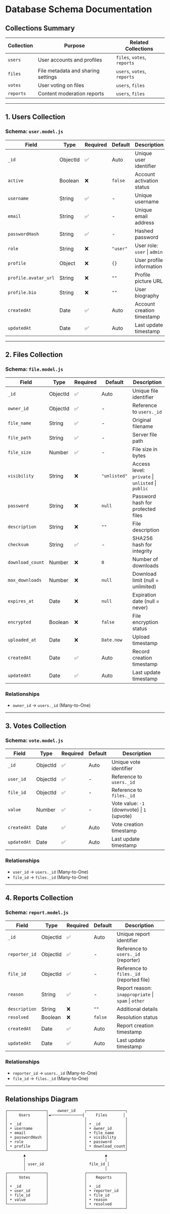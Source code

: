 # Database Schema Documentation

## Collections Summary

| Collection | Purpose | Related Collections |
|------------|---------|-------------------|
| `users` | User accounts and profiles | `files`, `votes`, `reports` |
| `files` | File metadata and sharing settings | `users`, `votes`, `reports` |
| `votes` | User voting on files | `users`, `files` |
| `reports` | Content moderation reports | `users`, `files` |

---

## 1. Users Collection

### Schema: `user.model.js`

| Field | Type | Required | Default | Description |
|-------|------|----------|---------|-------------|
| `_id` | ObjectId | ✅ | Auto | Unique user identifier |
| `active` | Boolean | ❌ | `false` | Account activation status |
| `username` | String | ✅ | - | Unique username |
| `email` | String | ✅ | - | Unique email address |
| `passwordHash` | String | ✅ | - | Hashed password |
| `role` | String | ❌ | `"user"` | User role: `user` \| `admin` |
| `profile` | Object | ❌ | `{}` | User profile information |
| `profile.avatar_url` | String | ❌ | `""` | Profile picture URL |
| `profile.bio` | String | ❌ | `""` | User biography |
| `createdAt` | Date | ✅ | Auto | Account creation timestamp |
| `updatedAt` | Date | ✅ | Auto | Last update timestamp |

---

## 2. Files Collection

### Schema: `file.model.js`

| Field | Type | Required | Default | Description |
|-------|------|----------|---------|-------------|
| `_id` | ObjectId | ✅ | Auto | Unique file identifier |
| `owner_id` | ObjectId | ✅ | - | Reference to `users._id` |
| `file_name` | String | ✅ | - | Original filename |
| `file_path` | String | ✅ | - | Server file path |
| `file_size` | Number | ✅ | - | File size in bytes |
| `visibility` | String | ❌ | `"unlisted"` | Access level: `private` \| `unlisted` \| `public` |
| `password` | String | ❌ | `null` | Password hash for protected files |
| `description` | String | ❌ | `""` | File description |
| `checksum` | String | ✅ | - | SHA256 hash for integrity |
| `download_count` | Number | ❌ | `0` | Number of downloads |
| `max_downloads` | Number | ❌ | `null` | Download limit (null = unlimited) |
| `expires_at` | Date | ❌ | `null` | Expiration date (null = never) |
| `encrypted` | Boolean | ❌ | `false` | File encryption status |
| `uploaded_at` | Date | ❌ | `Date.now` | Upload timestamp |
| `createdAt` | Date | ✅ | Auto | Record creation timestamp |
| `updatedAt` | Date | ✅ | Auto | Last update timestamp |


### Relationships
- `owner_id` → `users._id` (Many-to-One)

---

## 3. Votes Collection

### Schema: `vote.model.js`

| Field | Type | Required | Default | Description |
|-------|------|----------|---------|-------------|
| `_id` | ObjectId | ✅ | Auto | Unique vote identifier |
| `user_id` | ObjectId | ✅ | - | Reference to `users._id` |
| `file_id` | ObjectId | ✅ | - | Reference to `files._id` |
| `value` | Number | ✅ | - | Vote value: `-1` (downvote) \| `1` (upvote) |
| `createdAt` | Date | ✅ | Auto | Vote creation timestamp |
| `updatedAt` | Date | ✅ | Auto | Last update timestamp |


### Relationships
- `user_id` → `users._id` (Many-to-One)
- `file_id` → `files._id` (Many-to-One)

---

## 4. Reports Collection

### Schema: `report.model.js`

| Field | Type | Required | Default | Description |
|-------|------|----------|---------|-------------|
| `_id` | ObjectId | ✅ | Auto | Unique report identifier |
| `reporter_id` | ObjectId | ✅ | - | Reference to `users._id` (reporter) |
| `file_id` | ObjectId | ✅ | - | Reference to `files._id` (reported file) |
| `reason` | String | ✅ | - | Report reason: `inappropriate` \| `spam` \| `other` |
| `description` | String | ❌ | `""` | Additional details |
| `resolved` | Boolean | ❌ | `false` | Resolution status |
| `createdAt` | Date | ✅ | Auto | Report creation timestamp |
| `updatedAt` | Date | ✅ | Auto | Last update timestamp |

### Relationships
- `reporter_id` → `users._id` (Many-to-One)
- `file_id` → `files._id` (Many-to-One)

---

## Relationships Diagram

```
┌─────────────────┐    owner_id    ┌─────────────────┐
│     Users       │◄──────────────┤     Files       │
│                 │                │                 │
│ • _id           │                │ • _id           │
│ • username      │                │ • owner_id      │
│ • email         │                │ • file_name     │
│ • passwordHash  │                │ • visibility    │
│ • role          │                │ • password      │
│ • profile       │                │ • download_count│
└─────────────────┘                └─────────────────┘
        ▲                                   ▲
        │                                   │
        │ user_id                    file_id │
        │                                   │
┌─────────────────┐                ┌─────────────────┐
│     Votes       │                │    Reports      │
│                 │                │                 │
│ • _id           │                │ • _id           │
│ • user_id       │                │ • reporter_id   │
│ • file_id       │                │ • file_id       │
│ • value         │                │ • reason        │
└─────────────────┘                │ • resolved      │
                                   └─────────────────┘
```